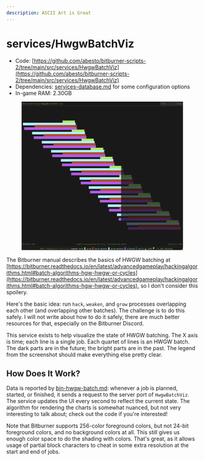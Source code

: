 ```yaml
---
description: ASCII Art is Great
---
```


# services/HwgwBatchViz

* Code: [https://github.com/abesto/bitburner-scripts-2/tree/main/src/services/HwgwBatchViz](https://github.com/abesto/bitburner-scripts-2/tree/main/src/services/HwgwBatchViz)
* Dependencies: [services-database.md](services-database.md "mention") for some configuration options
* In-game RAM: 2.30GB

<figure><img src="../.gitbook/assets/image (4).png" alt=""><figcaption></figcaption></figure>

The Bitburner manual describes the basics of HWGW batching at [https://bitburner.readthedocs.io/en/latest/advancedgameplay/hackingalgorithms.html#batch-algorithms-hgw-hwgw-or-cycles](https://bitburner.readthedocs.io/en/latest/advancedgameplay/hackingalgorithms.html#batch-algorithms-hgw-hwgw-or-cycles), so I don't consider this spoilery.

Here's the basic idea: run `hack`, `weaken`, and `grow` processes overlapping each other (and overlapping other batches). The challenge is to do this safely. I will not write about how to do it safely, there are much better resources for that, especially on the Bitburner Discord.

This service exists to help visualize the state of HWGW batching. The X axis is time; each line is a single job. Each quartet of lines is an HWGW batch. The dark parts are in the future; the bright parts are in the past. The legend from the screenshot should make everything else pretty clear.

## How Does It Work?

Data is reported by [bin-hwgw-batch.md](../other-binaries/bin-hwgw-batch.md "mention"): whenever a job is planned, started, or finished, it sends a request to the server port of `HwgwBatchViz`. The service updates the UI every second to reflect the current state. The algorithm for rendering the charts is somewhat nuanced, but not very interesting to talk about; check out the code if you're interested!

Note that Bitburner supports 256-color foreground colors, but not 24-bit foreground colors, and no background colors at all. This still gives us enough color space to do the shading with colors. That's great, as it allows usage of partial block characters to cheat in some extra resolution at the start and end of jobs.
